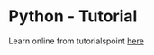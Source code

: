 # Python - Tutorial

Learn online from tutorialspoint [here](https://www.tutorialspoint.com/python/)